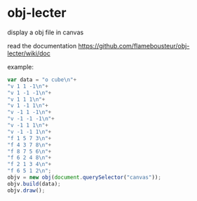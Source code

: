 # obj-lecter

display a obj file in canvas

read the documentation https://github.com/flamebousteur/obj-lecter/wiki/doc

example:
```js
var data = "o cube\n"+
"v 1 1 -1\n"+
"v 1 -1 -1\n"+
"v 1 1 1\n"+
"v 1 -1 1\n"+
"v -1 1 -1\n"+
"v -1 -1 -1\n"+
"v -1 1 1\n"+
"v -1 -1 1\n"+
"f 1 5 7 3\n"+
"f 4 3 7 8\n"+
"f 8 7 5 6\n"+
"f 6 2 4 8\n"+
"f 2 1 3 4\n"+
"f 6 5 1 2\n";
objv = new obj(document.querySelector("canvas"));
objv.build(data);
objv.draw();
```
